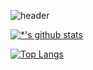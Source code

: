 ![header](https://capsule-render.vercel.app/api?type=wave&color=auto&height=300&section=header&text=깃허브%20특강&fontSize=90)

[![*'s github stats](https://github-readme-stats.vercel.app/api?username=judle2)](https://github.com/judle2)

[![Top Langs](https://github-readme-stats.vercel.app/api/top-langs/?username=judle2)](https://github.com/judle2/github-readme-stats)
